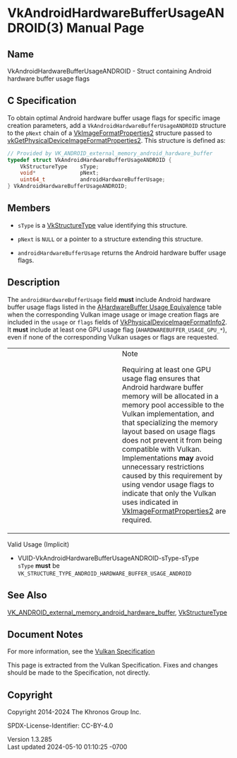 # VkAndroidHardwareBufferUsageANDROID(3) Manual Page

## Name

VkAndroidHardwareBufferUsageANDROID - Struct containing Android hardware
buffer usage flags



## <a href="#_c_specification" class="anchor"></a>C Specification

To obtain optimal Android hardware buffer usage flags for specific image
creation parameters, add a `VkAndroidHardwareBufferUsageANDROID`
structure to the `pNext` chain of a
[VkImageFormatProperties2](https://registry.khronos.org/vulkan/specs/1.3-extensions/man/html/VkImageFormatProperties2.html) structure
passed to
[vkGetPhysicalDeviceImageFormatProperties2](https://registry.khronos.org/vulkan/specs/1.3-extensions/man/html/vkGetPhysicalDeviceImageFormatProperties2.html).
This structure is defined as:

``` c
// Provided by VK_ANDROID_external_memory_android_hardware_buffer
typedef struct VkAndroidHardwareBufferUsageANDROID {
    VkStructureType    sType;
    void*              pNext;
    uint64_t           androidHardwareBufferUsage;
} VkAndroidHardwareBufferUsageANDROID;
```

## <a href="#_members" class="anchor"></a>Members

- `sType` is a [VkStructureType](https://registry.khronos.org/vulkan/specs/1.3-extensions/man/html/VkStructureType.html) value identifying
  this structure.

- `pNext` is `NULL` or a pointer to a structure extending this
  structure.

- `androidHardwareBufferUsage` returns the Android hardware buffer usage
  flags.

## <a href="#_description" class="anchor"></a>Description

The `androidHardwareBufferUsage` field **must** include Android hardware
buffer usage flags listed in the <a
href="https://registry.khronos.org/vulkan/specs/1.3-extensions/html/vkspec.html#memory-external-android-hardware-buffer-usage"
target="_blank" rel="noopener">AHardwareBuffer Usage Equivalence</a>
table when the corresponding Vulkan image usage or image creation flags
are included in the `usage` or `flags` fields of
[VkPhysicalDeviceImageFormatInfo2](https://registry.khronos.org/vulkan/specs/1.3-extensions/man/html/VkPhysicalDeviceImageFormatInfo2.html).
It **must** include at least one GPU usage flag
(`AHARDWAREBUFFER_USAGE_GPU_*`), even if none of the corresponding
Vulkan usages or flags are requested.

<table>
<colgroup>
<col style="width: 50%" />
<col style="width: 50%" />
</colgroup>
<tbody>
<tr class="odd">
<td class="icon"><em></em></td>
<td class="content">Note
<p>Requiring at least one GPU usage flag ensures that Android hardware
buffer memory will be allocated in a memory pool accessible to the
Vulkan implementation, and that specializing the memory layout based on
usage flags does not prevent it from being compatible with Vulkan.
Implementations <strong>may</strong> avoid unnecessary restrictions
caused by this requirement by using vendor usage flags to indicate that
only the Vulkan uses indicated in <a
href="https://registry.khronos.org/vulkan/specs/1.3-extensions/man/html/VkImageFormatProperties2.html">VkImageFormatProperties2</a> are
required.</p></td>
</tr>
</tbody>
</table>

Valid Usage (Implicit)

- <a href="#VUID-VkAndroidHardwareBufferUsageANDROID-sType-sType"
  id="VUID-VkAndroidHardwareBufferUsageANDROID-sType-sType"></a>
  VUID-VkAndroidHardwareBufferUsageANDROID-sType-sType  
  `sType` **must** be
  `VK_STRUCTURE_TYPE_ANDROID_HARDWARE_BUFFER_USAGE_ANDROID`

## <a href="#_see_also" class="anchor"></a>See Also

[VK_ANDROID_external_memory_android_hardware_buffer](https://registry.khronos.org/vulkan/specs/1.3-extensions/man/html/VK_ANDROID_external_memory_android_hardware_buffer.html),
[VkStructureType](https://registry.khronos.org/vulkan/specs/1.3-extensions/man/html/VkStructureType.html)

## <a href="#_document_notes" class="anchor"></a>Document Notes

For more information, see the <a
href="https://registry.khronos.org/vulkan/specs/1.3-extensions/html/vkspec.html#VkAndroidHardwareBufferUsageANDROID"
target="_blank" rel="noopener">Vulkan Specification</a>

This page is extracted from the Vulkan Specification. Fixes and changes
should be made to the Specification, not directly.

## <a href="#_copyright" class="anchor"></a>Copyright

Copyright 2014-2024 The Khronos Group Inc.

SPDX-License-Identifier: CC-BY-4.0

Version 1.3.285  
Last updated 2024-05-10 01:10:25 -0700
